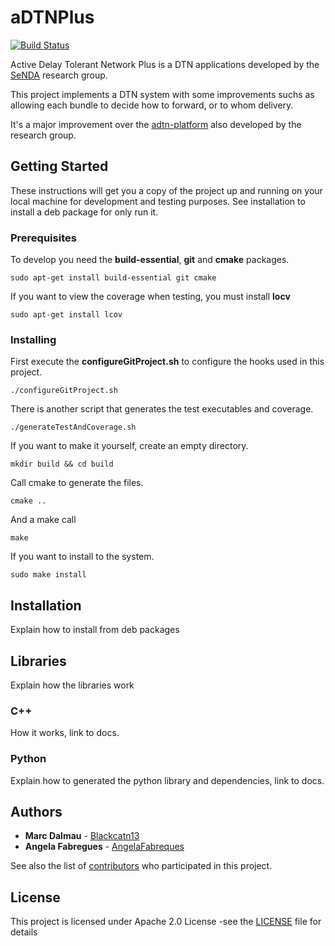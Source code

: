 # aDTNPlus
[![Build Status](https://travis-ci.org/SeNDA-UAB/aDTNPlus.svg?branch=master)](https://travis-ci.org/SeNDA-UAB/aDTNPlus)

Active Delay Tolerant Network Plus is a DTN applications developed by the [SeNDA](http://senda.uab.cat/) research group. 

This project implements a DTN system with some improvements suchs as allowing each bundle to decide how to forward, or to whom delivery.

It's a major improvement over the [adtn-platform](https://github.com/SeNDA-UAB/aDTN-platform) also developed by the research group.

## Getting Started

These instructions will get you a copy of the project up and running on your local machine for development and testing purposes. See installation to install a deb package for only run it.

### Prerequisites

To develop you need the **build-essential**, **git** and **cmake** packages.

`sudo apt-get install build-essential git cmake`

If you want to view the coverage when testing, you must install **locv**

`sudo apt-get install lcov`

### Installing

First execute the **configureGitProject.sh** to configure the hooks used in this project.

`./configureGitProject.sh`

There is another script that generates the test executables and coverage.

`./generateTestAndCoverage.sh`

If you want to make it yourself, create an empty directory.

`mkdir build && cd build`

Call cmake to generate the files.

`cmake ..`

And a make call

`make`

If you want to install to the system.

`sudo make install`

## Installation

Explain how to install from deb packages

## Libraries

Explain how the libraries work

### C++

How it works, link to docs.

### Python

Explain how to generated the python library and dependencies, link to docs.

## Authors

* **Marc Dalmau** - [Blackcatn13](https://github.com/Blackcatn13)
* **Angela Fabregues** - [AngelaFabreques](https://github.com/AngelaFabregues)

See also the list of [contributors](https://github.com/your/project/contributors) who participated in this project.

## License

This project is licensed under Apache 2.0 License -see the [LICENSE](LICENSE) file for details
